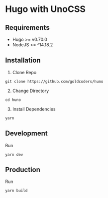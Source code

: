 # Hugo with UnoCSS

## Requirements

- Hugo >= v0.70.0
- NodeJS >= ^14.18.2

## Installation

1. Clone Repo
```
git clone https://github.com/goldcoders/huno
```
2. Change Directory

```
cd huno
```
3. Install Dependencies

```
yarn
```

## Development

Run
```
yarn dev
```

## Production

Run
```
yarn build
```

